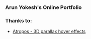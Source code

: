 ### Arun Yokesh's Online Portfolio


### Thanks to:

- [Atropos - 3D parallax hover effects](https://github.com/nolimits4web/atropos/)
